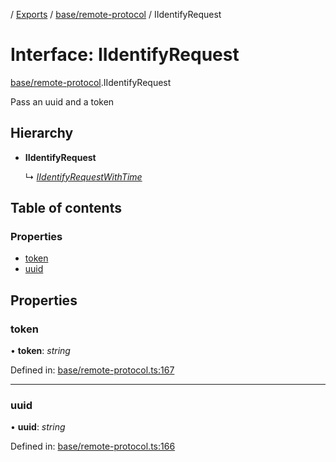 [](../README.md) / [Exports](../modules.md) / [base/remote-protocol](../modules/base_remote_protocol.md) / IIdentifyRequest

# Interface: IIdentifyRequest

[base/remote-protocol](../modules/base_remote_protocol.md).IIdentifyRequest

Pass an uuid and a token

## Hierarchy

* **IIdentifyRequest**

  ↳ [*IIdentifyRequestWithTime*](client_internal_testing.iidentifyrequestwithtime.md)

## Table of contents

### Properties

- [token](base_remote_protocol.iidentifyrequest.md#token)
- [uuid](base_remote_protocol.iidentifyrequest.md#uuid)

## Properties

### token

• **token**: *string*

Defined in: [base/remote-protocol.ts:167](https://github.com/onzag/itemize/blob/0e9b128c/base/remote-protocol.ts#L167)

___

### uuid

• **uuid**: *string*

Defined in: [base/remote-protocol.ts:166](https://github.com/onzag/itemize/blob/0e9b128c/base/remote-protocol.ts#L166)
